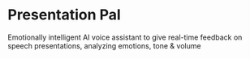 # Presentation Pal
 Emotionally intelligent AI voice assistant to give real-time feedback on speech presentations, analyzing emotions, tone & volume
